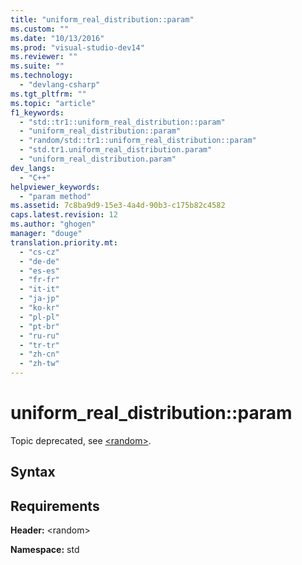 ```yaml
---
title: "uniform_real_distribution::param"
ms.custom: ""
ms.date: "10/13/2016"
ms.prod: "visual-studio-dev14"
ms.reviewer: ""
ms.suite: ""
ms.technology: 
  - "devlang-csharp"
ms.tgt_pltfrm: ""
ms.topic: "article"
f1_keywords: 
  - "std::tr1::uniform_real_distribution::param"
  - "uniform_real_distribution::param"
  - "random/std::tr1::uniform_real_distribution::param"
  - "std.tr1.uniform_real_distribution.param"
  - "uniform_real_distribution.param"
dev_langs: 
  - "C++"
helpviewer_keywords: 
  - "param method"
ms.assetid: 7c8ba9d9-15e3-4a4d-90b3-c175b82c4582
caps.latest.revision: 12
ms.author: "ghogen"
manager: "douge"
translation.priority.mt: 
  - "cs-cz"
  - "de-de"
  - "es-es"
  - "fr-fr"
  - "it-it"
  - "ja-jp"
  - "ko-kr"
  - "pl-pl"
  - "pt-br"
  - "ru-ru"
  - "tr-tr"
  - "zh-cn"
  - "zh-tw"
---
```

# uniform_real_distribution::param
Topic deprecated, see [\<random>](../Topic/%3Crandom%3E.md).  
  
## Syntax  
  
## Requirements  
 **Header:** \<random>  
  
 **Namespace:** std
